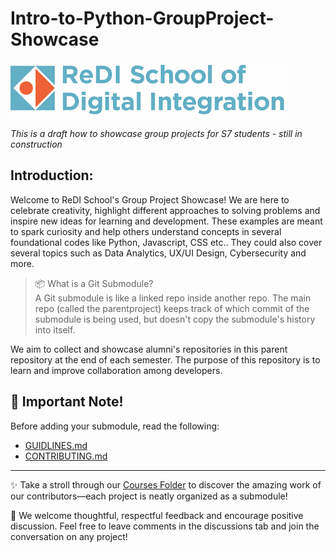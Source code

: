 # Intro-to-Python-GroupProject-Showcase
![alt text](Assets/redi_banner.png)

*This is a draft how to showcase group projects for S7 students - still in construction*

## Introduction:
Welcome to ReDI School's Group Project Showcase! We are here to celebrate creativity, highlight different approaches to solving problems and inspire new ideas for learning and development. These examples are meant to spark curiosity and help others understand concepts in several foundational codes like Python, Javascript, CSS etc.. They could also cover several topics such as Data Analytics, UX/UI Design, Cybersecurity and more. 

> 📦 What is a Git Submodule? <br> 
A Git submodule is like a linked repo inside another repo. The main repo (called the parentproject) keeps track of which commit of the submodule is being used, but doesn't copy the submodule's history into itself. 

We aim to collect and showcase alumni's repositories in this parent repository at the end of each semester. The purpose of this repository is to learn and improve collaboration among developers. 

## 📌 Important Note!
Before adding your submodule, read the following:
- [GUIDLINES.md](GUIDLINES.md)
- [CONTRIBUTING.md ](CONTRIBUTING.md)

___
✨ Take a stroll through our [Courses Folder](Courses) to discover the amazing work of our contributors—each project is neatly organized as a submodule!

💬 We welcome thoughtful, respectful feedback and encourage positive discussion. Feel free to leave comments in the discussions tab and join the conversation on any project!
